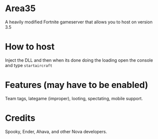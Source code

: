 # Area35
A heavily modified Fortnite gameserver that allows you to host on version 3.5

# How to host
Inject the DLL and then when its done doing the loading open the console and type `startaircraft`

# Features (may have to be enabled)
Team tags, lategame (improper), looting, spectating, mobile support.

# Credits
Spooky, Ender, Ahava, and other Nova developers.

